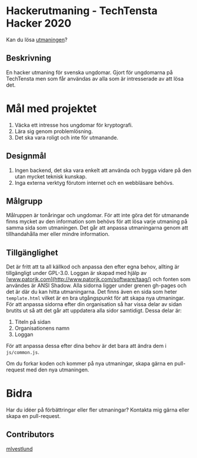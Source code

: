 # Hackerutmaning - TechTensta Hacker 2020

Kan du lösa [utmaningen](https://rickardlofberg.github.io/hackerutmaning/index.html)?

## Beskrivning

En hacker utmaning för svenska ungdomar. Gjort för ungdomarna på TechTensta men som får användas av alla som är intresserade av att lösa det.

# Mål med projektet

1. Väcka ett intresse hos ungdomar för kryptografi.
2. Lära sig genom problemlösning.
3. Det ska vara roligt och inte för utmanande.

## Designmål

1. Ingen backend, det ska vara enkelt att använda och bygga vidare på den utan mycket teknisk kunskap.
2. Inga externa verktyg förutom internet och en webbläsare behövs.

## Målgrupp

Målruppen är tonåringar och ungdomar. För att inte göra det för utmanande finns mycket av den information som behövs för att lösa varje utmaning på samma sida som utmaningen. Det går att anpassa utmaningarna genom att tillhandahålla mer eller mindre information.

## Tillgänglighet

Det är fritt att ta all källkod och anpassa den efter egna behov, allting är tillgängligt under GPL-3.0.
Loggan är skapad med hjälp av [www.patorjk.com](http://www.patorjk.com/software/taag/) och fonten som användes är ANSI Shadow.
Alla sidorna ligger under grenen gh-pages och det är där du kan hitta utmaningarna. Det finns även en sida som heter `template.html` vilket är en bra utgångspunkt för att skapa nya utmaningar.
För att anpassa sidorna efter din organisation så har vissa delar av sidan brutits ut så att det går att uppdatera alla sidor samtidigt. Dessa delar är:
1. Titeln på sidan
2. Organisationens namn
3. Loggan

För att anpassa dessa efter dina behov är det bara att ändra dem i `js/common.js`. 

Om du forkar koden och kommer på nya utmaningar, skapa gärna en pull-request med den nya utmaningen.

# Bidra

Har du idéer på förbättringar eller fler utmaningar? Kontakta mig gärna eller skapa en pull-request. 

## Contributors

[mlvestlund](https://github.com/mlvestlund)
